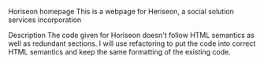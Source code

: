 Horiseon homepage
This is a webpage for Heriseon, a social solution services incorporation

Description
The code given for Horiseon doesn't follow HTML semantics as well as redundant sections. I will use refactoring to put the code into correct HTML semantics and keep the same formatting of the existing code. 
